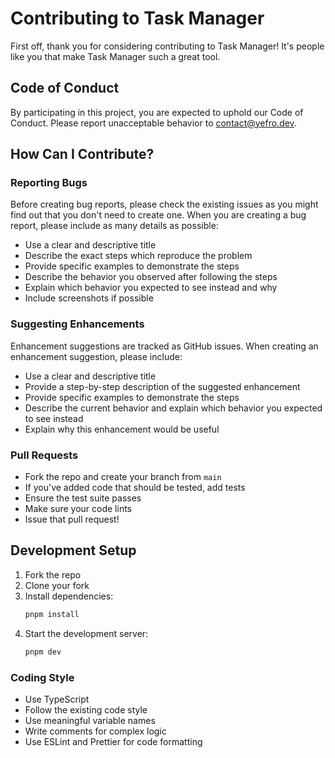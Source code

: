 # Contributing to Task Manager

First off, thank you for considering contributing to Task Manager! It's people like you that make Task Manager such a great tool.

## Code of Conduct

By participating in this project, you are expected to uphold our Code of Conduct. Please report unacceptable behavior to contact@yefro.dev.

## How Can I Contribute?

### Reporting Bugs

Before creating bug reports, please check the existing issues as you might find out that you don't need to create one. When you are creating a bug report, please include as many details as possible:

- Use a clear and descriptive title
- Describe the exact steps which reproduce the problem
- Provide specific examples to demonstrate the steps
- Describe the behavior you observed after following the steps
- Explain which behavior you expected to see instead and why
- Include screenshots if possible

### Suggesting Enhancements

Enhancement suggestions are tracked as GitHub issues. When creating an enhancement suggestion, please include:

- Use a clear and descriptive title
- Provide a step-by-step description of the suggested enhancement
- Provide specific examples to demonstrate the steps
- Describe the current behavior and explain which behavior you expected to see instead
- Explain why this enhancement would be useful

### Pull Requests

- Fork the repo and create your branch from `main`
- If you've added code that should be tested, add tests
- Ensure the test suite passes
- Make sure your code lints
- Issue that pull request!

## Development Setup

1. Fork the repo
2. Clone your fork
3. Install dependencies:
   ```bash
   pnpm install
   ```
4. Start the development server:
   ```bash
   pnpm dev
   ```

### Coding Style

- Use TypeScript
- Follow the existing code style
- Use meaningful variable names
- Write comments for complex logic
- Use ESLint and Prettier for code formatting
